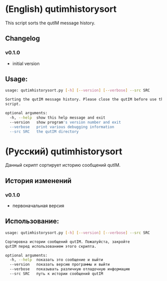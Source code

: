 # (English) qutimhistorysort
This script sorts the qutIM message history.

## Changelog
### v0.1.0
- initial version

## Usage:
```bash
usage: qutimhistorysort.py [-h] [--version] [--verbose] --src SRC

Sorting the qutIM message history. Please close the qutIM before use this
script.

optional arguments:
  -h, --help  show this help message and exit
  --version   show program's version number and exit
  --verbose   print various debugging information
  --src SRC   the qutIM directory

```


# (Русский) qutimhistorysort
Данный скрипт сортирует историю сообщений qutIM.

## История изменений
### v0.1.0
- первоначальная версия

## Использование:
```bash
usage: qutimhistorysort.py [-h] [--version] [--verbose] --src SRC

Сортировка истории сообщений qutIM. Пожалуйста, закройте 
qutIM перед использованием этого скрипта.

optional arguments:
  -h, --help  показать это сообщение и выйти
  --version   показать версию программы и выйти
  --verbose   показывать различную отладочную информацию
  --src SRC   путь к истории сообщений qutIM
```
